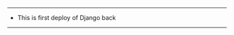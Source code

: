 *********************************************************

* This is first deploy of Django back

*********************************************************